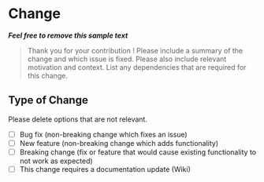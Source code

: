 # Change

***Feel free to remove this sample text***
>Thank you for your contribution !
Please include a summary of the change and which issue is fixed.
Please also include relevant motivation and context.
List any dependencies that are required for this change.

## Type of Change

Please delete options that are not relevant.

- [ ] Bug fix (non-breaking change which fixes an issue)
- [ ] New feature (non-breaking change which adds functionality)
- [ ] Breaking change (fix or feature that would cause existing functionality to not work as expected)
- [ ] This change requires a documentation update (Wiki)
